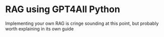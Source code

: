 # RAG using GPT4All Python

Implementing your own RAG is cringe sounding at this point, but probably worth explaining in its own guide